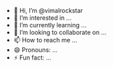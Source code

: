 - 👋 Hi, I’m @vimalrockstar
- 👀 I’m interested in ...
- 🌱 I’m currently learning ...
- 💞️ I’m looking to collaborate on ...
- 📫 How to reach me ...
- 😄 Pronouns: ...
- ⚡ Fun fact: ...

<!---
vimalrockstar/vimalrockstar is a ✨ special ✨ repository because its `README.md` (this file) appears on your GitHub profile.
You can click the Preview link to take a look at your changes.
--->
